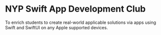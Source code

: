 # NYP Swift App Development Club

To enrich students to create real-world applicable solutions via apps using Swift and SwiftUI on any Apple supported devices.